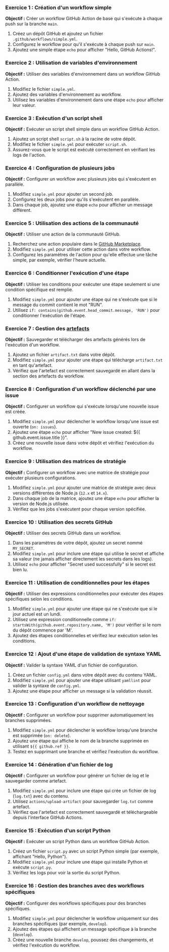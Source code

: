 ### Exercice 1 : Création d'un workflow simple

**Objectif :** Créer un workflow GitHub Action de base qui s'exécute à chaque push sur la branche `main`.

1. Créez un dépôt GitHub et ajoutez un fichier `.github/workflows/simple.yml`.
2. Configurez le workflow pour qu'il s'exécute à chaque push sur `main`.
3. Ajoutez une simple étape `echo` pour afficher "Hello, GitHub Actions!".

### Exercice 2 : Utilisation de variables d'environnement

**Objectif :** Utiliser des variables d'environnement dans un workflow GitHub Action.

1. Modifiez le fichier `simple.yml`.
2. Ajoutez des variables d'environnement au workflow.
3. Utilisez les variables d'environnement dans une étape `echo` pour afficher leur valeur.

### Exercice 3 : Exécution d'un script shell

**Objectif :** Exécuter un script shell simple dans un workflow GitHub Action.

1. Ajoutez un script shell `script.sh` à la racine de votre dépôt.
2. Modifiez le fichier `simple.yml` pour exécuter `script.sh`.
3. Assurez-vous que le script est exécuté correctement en vérifiant les logs de l'action.

### Exercice 4 : Configuration de plusieurs jobs

**Objectif :** Configurer un workflow avec plusieurs jobs qui s'exécutent en parallèle.

1. Modifiez `simple.yml` pour ajouter un second job.
2. Configurez les deux jobs pour qu'ils s'exécutent en parallèle.
3. Dans chaque job, ajoutez une étape `echo` pour afficher un message différent.

### Exercice 5 : Utilisation des actions de la communauté

**Objectif :** Utiliser une action de la communauté GitHub.

1. Recherchez une action populaire dans le [GitHub Marketplace](https://github.com/marketplace/actions).
2. Modifiez `simple.yml` pour utiliser cette action dans votre workflow.
3. Configurez les paramètres de l'action pour qu'elle effectue une tâche simple, par exemple, vérifier l'heure actuelle.

### Exercice 6 : Conditionner l'exécution d'une étape

**Objectif :** Utiliser les conditions pour exécuter une étape seulement si une condition spécifique est remplie.

1. Modifiez `simple.yml` pour ajouter une étape qui ne s'exécute que si le message du commit contient le mot "RUN".
2. Utilisez `if: contains(github.event.head_commit.message, 'RUN')` pour conditionner l'exécution de l'étape.

### Exercice 7 : Gestion des [artefacts](https://docs.github.com/en/actions/using-workflows/storing-workflow-data-as-artifacts)

**Objectif :** Sauvegarder et télécharger des artefacts générés lors de l'exécution d'un workflow.

1. Ajoutez un fichier `artifact.txt` dans votre dépôt.
2. Modifiez `simple.yml` pour ajouter une étape qui télécharge `artifact.txt` en tant qu'artefact.
3. Vérifiez que l'artefact est correctement sauvegardé en allant dans la section des artefacts du workflow.

### Exercice 8 : Configuration d'un workflow déclenché par une issue

**Objectif :** Configurer un workflow qui s'exécute lorsqu'une nouvelle issue est créée.

1. Modifiez `simple.yml` pour déclencher le workflow lorsqu'une issue est ouverte (`on: issues`).
2. Ajoutez une étape `echo` pour afficher "New issue created: ${{ github.event.issue.title }}".
3. Créez une nouvelle issue dans votre dépôt et vérifiez l'exécution du workflow.

### Exercice 9 : Utilisation des matrices de stratégie

**Objectif :** Configurer un workflow avec une matrice de stratégie pour exécuter plusieurs configurations.

1. Modifiez `simple.yml` pour ajouter une matrice de stratégie avec deux versions différentes de Node.js (`12.x` et `14.x`).
2. Dans chaque job de la matrice, ajoutez une étape `echo` pour afficher la version de Node.js utilisée.
3. Vérifiez que les jobs s'exécutent pour chaque version spécifiée.

### Exercice 10 : Utilisation des secrets GitHub

**Objectif :** Utiliser des secrets GitHub dans un workflow.

1. Dans les paramètres de votre dépôt, ajoutez un secret nommé `MY_SECRET`.
2. Modifiez `simple.yml` pour inclure une étape qui utilise le secret et affiche sa valeur (ne jamais afficher directement les secrets dans les logs).
3. Utilisez `echo` pour afficher "Secret used successfully" si le secret est bien lu.

### Exercice 11 : Utilisation de conditionnelles pour les étapes

**Objectif :** Utiliser des expressions conditionnelles pour exécuter des étapes spécifiques selon les conditions.

1. Modifiez `simple.yml` pour ajouter une étape qui ne s'exécute que si le jour actuel est un lundi.
2. Utilisez une expression conditionnelle comme `if: startsWith(github.event.repository.name, 'M')` pour vérifier si le nom du dépôt commence par 'M'.
3. Ajoutez des étapes conditionnelles et vérifiez leur exécution selon les conditions.

### Exercice 12 : Ajout d'une étape de validation de syntaxe YAML

**Objectif :** Valider la syntaxe YAML d'un fichier de configuration.

1. Créez un fichier `config.yml` dans votre dépôt avec du contenu YAML.
2. Modifiez `simple.yml` pour ajouter une étape utilisant `yamllint` pour valider la syntaxe de `config.yml`.
3. Ajoutez une étape pour afficher un message si la validation réussit.

### Exercice 13 : Configuration d'un workflow de nettoyage

**Objectif :** Configurer un workflow pour supprimer automatiquement les branches supprimées.

1. Modifiez `simple.yml` pour déclencher le workflow lorsqu'une branche est supprimée (`on: delete`).
2. Ajoutez une étape qui affiche le nom de la branche supprimée en utilisant `${{ github.ref }}`.
3. Testez en supprimant une branche et vérifiez l'exécution du workflow.

### Exercice 14 : Génération d'un fichier de log

**Objectif :** Configurer un workflow pour générer un fichier de log et le sauvegarder comme artefact.

1. Modifiez `simple.yml` pour inclure une étape qui crée un fichier de log (`log.txt`) avec du contenu.
2. Utilisez `actions/upload-artifact` pour sauvegarder `log.txt` comme artefact.
3. Vérifiez que l'artefact est correctement sauvegardé et téléchargeable depuis l'interface GitHub Actions.

### Exercice 15 : Exécution d'un script Python

**Objectif :** Exécuter un script Python dans un workflow GitHub Action.

1. Créez un fichier `script.py` avec un script Python simple (par exemple, affichant "Hello, Python").
2. Modifiez `simple.yml` pour inclure une étape qui installe Python et exécute `script.py`.
3. Vérifiez les logs pour voir la sortie du script Python.

### Exercice 16 : Gestion des branches avec des workflows spécifiques

**Objectif :** Configurer des workflows spécifiques pour des branches spécifiques.

1. Modifiez `simple.yml` pour déclencher le workflow uniquement sur des branches spécifiques (par exemple, `develop`).
2. Ajoutez des étapes qui affichent un message spécifique à la branche (`develop`).
3. Créez une nouvelle branche `develop`, poussez des changements, et vérifiez l'exécution du workflow.
